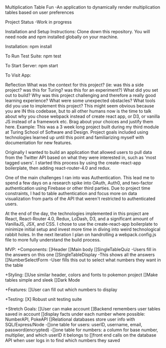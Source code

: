 Multiplication Table Fun
-An application to dynamically render multiplication tables based on user preferences

Project Status
-Work in progress

Installation and Setup Instructions:
Clone down this repository. You will need node and npm installed globally on your machine.

Installation:
npm install

To Run Test Suite:
npm test

To Start Server:
npm start

To Visit App:

<!-- Add url later -->

Reflection
What was the context for this project? (ie: was this a side project? was this for Turing? was this for an experiment?)
What did you set out to build?
Why was this project challenging and therefore a really good learning experience?
What were some unexpected obstacles?
What tools did you use to implement this project?
This might seem obvious because you are IN this codebase, but to all other humans now is the time to talk about why you chose webpack instead of create react app, or D3, or vanilla JS instead of a framework etc. Brag about your choices and justify them here.
Example:
This was a 3 week long project built during my third module at Turing School of Software and Design. Project goals included using technologies learned up until this point and familiarizing myself with documentation for new features.

Originally I wanted to build an application that allowed users to pull data from the Twitter API based on what they were interested in, such as 'most tagged users'. I started this process by using the create-react-app boilerplate, then adding react-router-4.0 and redux.

One of the main challenges I ran into was Authentication. This lead me to spend a few days on a research spike into OAuth, Auth0, and two-factor authentication using Firebase or other third parties. Due to project time constraints, I had to table authentication and focus more on data visualization from parts of the API that weren't restricted to authenticated users.

At the end of the day, the technologies implemented in this project are React, React-Router 4.0, Redux, LoDash, D3, and a significant amount of VanillaJS, JSX, and CSS. I chose to use the create-react-app boilerplate to minimize initial setup and invest more time in diving into weird technological rabbit holes. In the next iteration I plan on handrolling a webpack.config.js file to more fully understand the build process.

MVP:
+Components:
[]Header
[]Main body
[]SingleTableQuiz
-Users fill in the answers on this one
[]SingleTableDisplay
-This shows all the answers
[]NumberSelectForm
-User fills this out to select what numbers they want in the table

+Styling:
[]Use similar header, colors and fonts to pokemon project
[]Make tables simple and sleek
[]Dark Mode

+Features:
[]User can fill out which numbers to display

+Testing:
[X] Robust unit testing suite

+Stretch Goals:
[]User can make account
[]Backend remembers user tables saved in account
[]display facts under each number where possible: NumberAPI, PokeAPI
[]Relational databases store user info with SQL/Express/Node
-[]one table for users: userID, username, email, password(encrypted)
-[]one table for numbers: a column for base number, multiplier, and which userID it belongs to
[]front end calls on the database API when user logs in to find which numbers they saved

